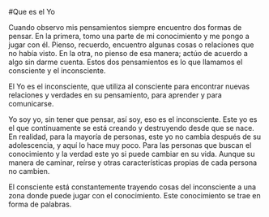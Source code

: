 #Que es el Yo

Cuando observo mis pensamientos siempre encuentro dos formas de pensar. En la primera, tomo una parte de mi conocimiento y me pongo a jugar con él. Pienso, recuerdo, encuentro algunas cosas o relaciones que no había visto. En la otra, no pienso de esa manera; actúo de acuerdo a algo sin darme cuenta. Estos dos pensamientos es lo que llamamos el consciente y el inconsciente.

El Yo es el inconsciente, que utiliza al consciente para encontrar nuevas relaciones y verdades en su pensamiento, para aprender y para comunicarse.

Yo soy yo, sin tener que pensar, así soy, eso es el inconsciente. Este yo es el que continuamente se está creando y destruyendo desde que se nace. En realidad, para la mayoría de personas, este yo no cambia después de su adolescencia, y aquí lo hace muy poco. Para las personas que buscan el conocimiento y la verdad este yo si puede cambiar en su vida. Aunque su manera de caminar, reírse y otras características propias de cada persona no cambien.

El consciente está constantemente trayendo cosas del inconsciente a una zona donde puede jugar con el conocimiento. Este conocimiento se trae en forma de palabras. 
